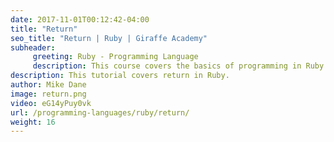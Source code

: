 ```yaml
---
date: 2017-11-01T00:12:42-04:00
title: "Return"
seo_title: "Return | Ruby | Giraffe Academy"
subheader:
     greeting: Ruby - Programming Language
     description: This course covers the basics of programming in Ruby. Work your way through the videos and we'll teach you everything you need to know to start your programming journey!
description: This tutorial covers return in Ruby.
author: Mike Dane
image: return.png
video: eG14yPuy0vk
url: /programming-languages/ruby/return/
weight: 16
---
```


